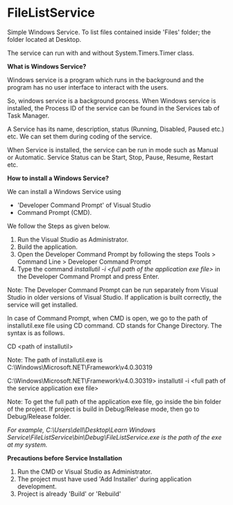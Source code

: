 # FileListService

Simple Windows Service. To list files contained inside 'Files' folder; the folder located at Desktop.

The service can run with and without System.Timers.Timer class.

**What is Windows Service?**

Windows service is a program which runs in the background and the program has no user interface to interact with the users.

So, windows service is a background process. When Windows service is installed, the Process ID of the service can be found in the Services tab of Task Manager.

A Service has its name, description, status (Running, Disabled, Paused etc.) etc. We can set them during coding of the service.

When Service is installed, the service can be run in mode such as Manual or Automatic. Service Status can be Start, Stop, Pause, Resume, Restart etc.

**How to install a Windows Service?**

We can install a Windows Service using

- 'Developer Command Prompt' of Visual Studio
- Command Prompt (CMD).

We follow the Steps as given below.

1. Run the Visual Studio as Administrator.
2. Build the application.
3. Open the Developer Command Prompt by following the steps Tools \> Command Line \> Developer Command Prompt
4. Type the command _installutil -i \<full path of the application exe file\>_ in the Developer Command Prompt and press Enter.

Note: The Developer Command Prompt can be run separately from Visual Studio in older versions of Visual Studio. If application is built correctly, the service will get installed.

In case of Command Prompt, when CMD is open, we go to the path of installutil.exe file using CD command. CD stands for Change Directory. The syntax is as follows.

CD \<path of installutil\>

Note: The path of installutil.exe is C:\Windows\Microsoft.NET\Framework\v4.0.30319

C:\Windows\Microsoft.NET\Framework\v4.0.30319\> installutil -i \<full path of the service application exe file\>

Note: To get the full path of the application exe file, go inside the bin folder of the project. If project is build in Debug/Release mode, then go to Debug/Release folder.

_For example, C:\Users\dell\Desktop\Learn Windows Service\FileListService\bin\Debug\FileListService.exe is the path of the exe at my system._

**Precautions before Service Installation**

1. Run the CMD or Visual Studio as Administrator.
2. The project must have used 'Add Installer' during application development.
3. Project is already 'Build' or 'Rebuild'
